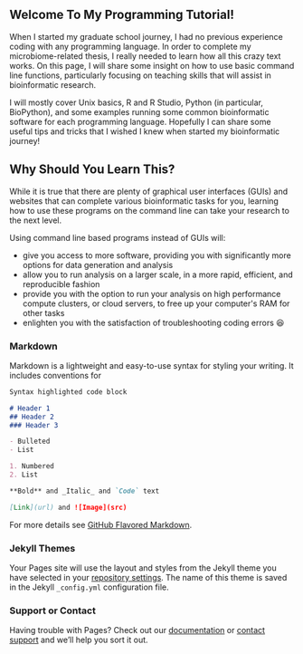 ## Welcome To My Programming Tutorial!

When I started my graduate school journey, I had no previous experience coding with any programming language. In order to complete my microbiome-related thesis, I really needed to learn how all this crazy text works. On this page, I will share some insight on how to use basic command line functions, particularly focusing on teaching skills that will assist in bioinformatic research. 

I will mostly cover Unix basics, R and R Studio, Python (in particular, BioPython), and some examples running some common bioinformatic software for each programming language. Hopefully I can share some useful tips and tricks that I wished I knew when started my bioinformatic journey!

## Why Should You Learn This?

While it is true that there are plenty of graphical user interfaces (GUIs) and websites that can complete various bioinformatic tasks for you, learning how to use these programs on the command line can take your research to the next level. 

Using command line based programs instead of GUIs will:
- give you access to more software, providing you with significantly more options for data generation and analysis
- allow you to run analysis on a larger scale, in a more rapid, efficient, and reproducible fashion
- provide you with the option to run your analysis on high performance compute clusters, or cloud servers, to free up your computer's RAM for other tasks
- enlighten you with the satisfaction of troubleshooting coding errors :laughing:  

### Markdown

Markdown is a lightweight and easy-to-use syntax for styling your writing. It includes conventions for

```markdown
Syntax highlighted code block

# Header 1
## Header 2
### Header 3

- Bulleted
- List

1. Numbered
2. List

**Bold** and _Italic_ and `Code` text

[Link](url) and ![Image](src)
```

For more details see [GitHub Flavored Markdown](https://guides.github.com/features/mastering-markdown/).

### Jekyll Themes

Your Pages site will use the layout and styles from the Jekyll theme you have selected in your [repository settings](https://github.com/ben-cad/ben-cad.github.io/settings). The name of this theme is saved in the Jekyll `_config.yml` configuration file.

### Support or Contact

Having trouble with Pages? Check out our [documentation](https://help.github.com/categories/github-pages-basics/) or [contact support](https://github.com/contact) and we’ll help you sort it out.
